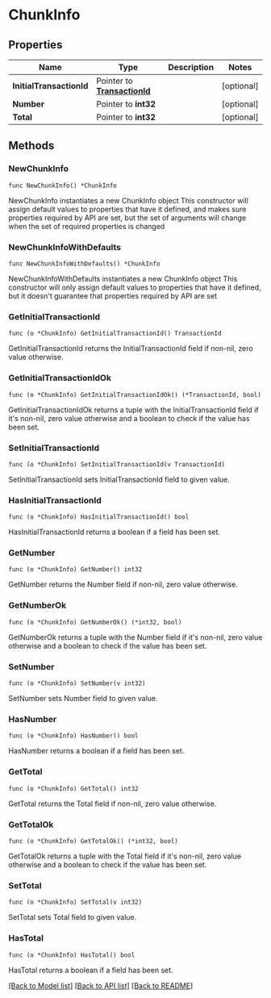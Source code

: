# ChunkInfo

## Properties

Name | Type | Description | Notes
------------ | ------------- | ------------- | -------------
**InitialTransactionId** | Pointer to [**TransactionId**](TransactionId.md) |  | [optional] 
**Number** | Pointer to **int32** |  | [optional] 
**Total** | Pointer to **int32** |  | [optional] 

## Methods

### NewChunkInfo

`func NewChunkInfo() *ChunkInfo`

NewChunkInfo instantiates a new ChunkInfo object
This constructor will assign default values to properties that have it defined,
and makes sure properties required by API are set, but the set of arguments
will change when the set of required properties is changed

### NewChunkInfoWithDefaults

`func NewChunkInfoWithDefaults() *ChunkInfo`

NewChunkInfoWithDefaults instantiates a new ChunkInfo object
This constructor will only assign default values to properties that have it defined,
but it doesn't guarantee that properties required by API are set

### GetInitialTransactionId

`func (o *ChunkInfo) GetInitialTransactionId() TransactionId`

GetInitialTransactionId returns the InitialTransactionId field if non-nil, zero value otherwise.

### GetInitialTransactionIdOk

`func (o *ChunkInfo) GetInitialTransactionIdOk() (*TransactionId, bool)`

GetInitialTransactionIdOk returns a tuple with the InitialTransactionId field if it's non-nil, zero value otherwise
and a boolean to check if the value has been set.

### SetInitialTransactionId

`func (o *ChunkInfo) SetInitialTransactionId(v TransactionId)`

SetInitialTransactionId sets InitialTransactionId field to given value.

### HasInitialTransactionId

`func (o *ChunkInfo) HasInitialTransactionId() bool`

HasInitialTransactionId returns a boolean if a field has been set.

### GetNumber

`func (o *ChunkInfo) GetNumber() int32`

GetNumber returns the Number field if non-nil, zero value otherwise.

### GetNumberOk

`func (o *ChunkInfo) GetNumberOk() (*int32, bool)`

GetNumberOk returns a tuple with the Number field if it's non-nil, zero value otherwise
and a boolean to check if the value has been set.

### SetNumber

`func (o *ChunkInfo) SetNumber(v int32)`

SetNumber sets Number field to given value.

### HasNumber

`func (o *ChunkInfo) HasNumber() bool`

HasNumber returns a boolean if a field has been set.

### GetTotal

`func (o *ChunkInfo) GetTotal() int32`

GetTotal returns the Total field if non-nil, zero value otherwise.

### GetTotalOk

`func (o *ChunkInfo) GetTotalOk() (*int32, bool)`

GetTotalOk returns a tuple with the Total field if it's non-nil, zero value otherwise
and a boolean to check if the value has been set.

### SetTotal

`func (o *ChunkInfo) SetTotal(v int32)`

SetTotal sets Total field to given value.

### HasTotal

`func (o *ChunkInfo) HasTotal() bool`

HasTotal returns a boolean if a field has been set.


[[Back to Model list]](../README.md#documentation-for-models) [[Back to API list]](../README.md#documentation-for-api-endpoints) [[Back to README]](../README.md)


